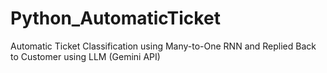 # Python_AutomaticTicket
Automatic Ticket Classification using Many-to-One RNN and Replied Back to Customer using LLM (Gemini API)
